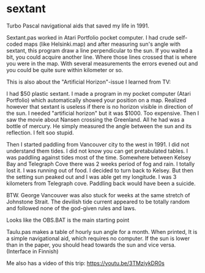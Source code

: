 # sextant
Turbo Pascal navigational aids that saved my life in 1991.

Sextant.pas worked in Atari Portfolio pocket computer. I had crude self-coded maps (like Helsinki.map) and after measuring sun's angle with sextant, this program draw a line perpendicular to the sun. If you waited a bit, you could acquire another line. Where those lines crossed that is where you were in the map. With several measurements the errors evened out and you could be quite sure within kilometer or so.

This is also about the "Artificial Horizon"-issue I learned from TV:

I had $50 plastic sextant. I made a program in my pocket computer (Atari Portfolio) which automatically showed your position on a map. Realized however that sextant is useless if there is no horizon visible in direction of the sun. I needed "artificial horizon" but it was $1000. Too expensive. Then I saw the movie about Nansen crossing the Greenland. All he had was a bottle of mercury. He simply measured the angle between the sun and its reflection. I felt soo stupid.

Then I started paddling from Vancouver city to the west in 1991. I did not understand them tides. I did not know you can get pretabulated tables. I was paddling against tides most of the time. Somewhere between Kelsey Bay and Telegraph Cove there was 2 weeks period of fog and rain. I totally lost it. I was running out of food. I decided to turn back to Kelsey. But then the setting sun peaked out and I was able get my longitude. I was 3 kilometers from Telegraph cove. Paddling back would have been a suicide.
 
BTW. George Vancouver was also stuck for weeks at the same stretch of Johnstone Strait. The devilish tide current appeared to be totally random and followed none of the god-given rules and laws.

Looks like the OBS.BAT is the main starting point

Taulu.pas makes a table of hourly sun angle for a month. When printed, It is a simple navigational aid, which requires no computer. If the sun is lower than in the paper, you should head towards the sun and vice versa. (Interface in Finnish)

Me also has a video of this trip: https://youtu.be/3TMziykDR0s
